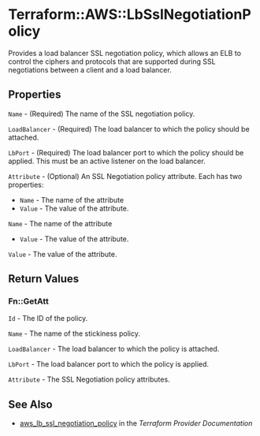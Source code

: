 # Terraform::AWS::LbSslNegotiationPolicy

Provides a load balancer SSL negotiation policy, which allows an ELB to control the ciphers and protocols that are supported during SSL negotiations between a client and a load balancer.

## Properties

`Name` - (Required) The name of the SSL negotiation policy.

`LoadBalancer` - (Required) The load balancer to which the policy
should be attached.

`LbPort` - (Required) The load balancer port to which the policy
should be applied. This must be an active listener on the load
balancer.

`Attribute` - (Optional) An SSL Negotiation policy attribute. Each has two properties:
* `Name` - The name of the attribute
* `Value` - The value of the attribute.

`Name` - The name of the attribute
* `Value` - The value of the attribute.

`Value` - The value of the attribute.


## Return Values

### Fn::GetAtt

`Id` - The ID of the policy.

`Name` - The name of the stickiness policy.

`LoadBalancer` - The load balancer to which the policy is attached.

`LbPort` - The load balancer port to which the policy is applied.

`Attribute` - The SSL Negotiation policy attributes.

## See Also

* [aws_lb_ssl_negotiation_policy](https://www.terraform.io/docs/providers/aws/r/lb_ssl_negotiation_policy.html) in the _Terraform Provider Documentation_